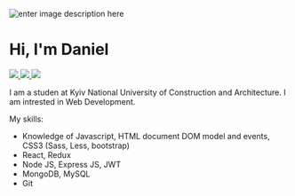 ![enter image description here](https://visme.co/blog/wp-content/uploads/2019/10/animated-presentation-software-header-wide.gif)

# Hi, I'm Daniel
[![](https://img.shields.io/badge/Codewars-wintersalt-orange)](https://www.codewars.com/users/wintersalt/)[ ![](https://img.shields.io/badge/Telegram-wintersalt-blue) ](https://t.me/wintersalt)[![](https://img.shields.io/badge/Gmail-daniel.korienko%40gmail.com-red)](https://mail.google.com/mail/u/0/?tab=km#inbox)

I am a studen at Kyiv National University of Construction and Architecture.
I am intrested in Web Development.

My skills:
 - Knowledge of Javascript, HTML document DOM model and events, CSS3 (Sass, Less, bootstrap)
 - React, Redux
 - Node JS, Express JS, JWT
 - MongoDB, MySQL
 - Git



